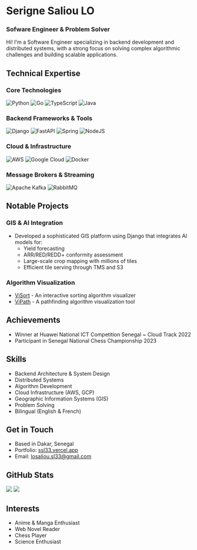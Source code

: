 # Serigne Saliou LO
### Sofware Engineer & Problem Solver 

Hi! I'm a Software Engineer specializing in backend development and distributed systems, with a strong focus on solving complex algorithmic challenges and building scalable applications.

## Technical Expertise

### Core Technologies
![Python](https://img.shields.io/badge/python-3670A0?style=for-the-badge&logo=python&logoColor=ffdd54)
![Go](https://img.shields.io/badge/go-%2300ADD8.svg?style=for-the-badge&logo=go&logoColor=white)
![TypeScript](https://img.shields.io/badge/typescript-%23007ACC.svg?style=for-the-badge&logo=typescript&logoColor=white)
![Java](https://img.shields.io/badge/java-%23ED8B00.svg?style=for-the-badge&logo=openjdk&logoColor=white)

### Backend Frameworks & Tools
![Django](https://img.shields.io/badge/django-%23092E20.svg?style=for-the-badge&logo=django&logoColor=white)
![FastAPI](https://img.shields.io/badge/FastAPI-005571?style=for-the-badge&logo=fastapi)
![Spring](https://img.shields.io/badge/spring-%236DB33F.svg?style=for-the-badge&logo=spring&logoColor=white)
![NodeJS](https://img.shields.io/badge/node.js-6DA55F?style=for-the-badge&logo=node.js&logoColor=white)

### Cloud & Infrastructure
![AWS](https://img.shields.io/badge/AWS-%23FF9900.svg?style=for-the-badge&logo=amazon-aws&logoColor=white)
![Google Cloud](https://img.shields.io/badge/GoogleCloud-%234285F4.svg?style=for-the-badge&logo=google-cloud&logoColor=white)
![Docker](https://img.shields.io/badge/docker-%230db7ed.svg?style=for-the-badge&logo=docker&logoColor=white)

### Message Brokers & Streaming
![Apache Kafka](https://img.shields.io/badge/Apache%20Kafka-000?style=for-the-badge&logo=apachekafka)
![RabbitMQ](https://img.shields.io/badge/rabbitmq-FF6600?style=for-the-badge&logo=rabbitmq&logoColor=white)

## Notable Projects

### GIS & AI Integration
- Developed a sophisticated GIS platform using Django that integrates AI models for:
  - Yield forecasting
  - ARR/RED/REDD+ conformity assessment
  - Large-scale crop mapping with millions of tiles
  - Efficient tile serving through TMS and S3

### Algorithm Visualization
- [ViSort](https://github.com/saliou33/visort) - An interactive sorting algorithm visualizer
- [ViPath](https://github.com/saliou33/vipath) - A pathfinding algorithm visualization tool

## Achievements
- Winner at Huawei National ICT Competition Senegal ~ Cloud Track 2022
- Participant in Senegal National Chess Championship 2023

## Skills
- Backend Architecture & System Design
- Distributed Systems
- Algorithm Development
- Cloud Infrastructure (AWS, GCP)
- Geographic Information Systems (GIS)
- Problem Solving
- Bilingual (English & French)

## Get in Touch
- Based in Dakar, Senegal
- Portfolio: [ssl33.vercel.app](https://ssl33.vercel.app/)
- Email: losaliou.sl33@gmail.com

## GitHub Stats
![](https://github-readme-stats.vercel.app/api?username=saliou33&theme=dark&hide_border=false&include_all_commits=false&count_private=false)
![](https://github-readme-streak-stats.herokuapp.com/?user=saliou33&theme=dark&hide_border=false)

## Interests
- Anime & Manga Enthusiast
- Web Novel Reader
- Chess Player
- Science Enthusiast
